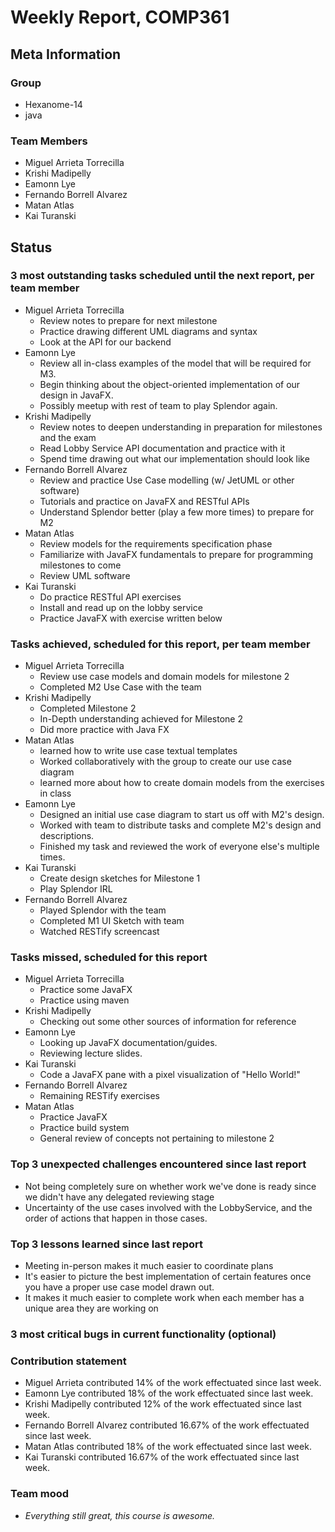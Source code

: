 # Weekly Report, COMP361

## Meta Information

### Group

 * Hexanome-14
 * java

### Team Members

 * Miguel Arrieta Torrecilla
 * Krishi Madipelly
 * Eamonn Lye
 * Fernando Borrell Alvarez
 * Matan Atlas
 * Kai Turanski

## Status

### 3 most outstanding tasks scheduled until the next report, per team member

 * Miguel Arrieta Torrecilla
   * Review notes to prepare for next milestone
   * Practice drawing different UML diagrams and syntax
   * Look at the API for our backend
 * Eamonn Lye
   * Review all in-class examples of the model that will be required for M3.
   * Begin thinking about the object-oriented implementation of our design in JavaFX.
   * Possibly meetup with rest of team to play Splendor again.
 * Krishi Madipelly
   * Review notes to deepen understanding in preparation for milestones and the exam
   * Read Lobby Service API documentation and practice with it
   * Spend time drawing out what our implementation should look like
 * Fernando Borrell Alvarez
   * Review and practice Use Case modelling (w/ JetUML or other software)
   * Tutorials and practice on JavaFX and RESTful APIs
   * Understand Splendor better (play a few more times) to prepare for M2
 * Matan Atlas
   * Review models for the requirements specification phase
   * Familiarize with JavaFX fundamentals to prepare for programming milestones to come
   * Review UML software 
 * Kai Turanski
   * Do practice RESTful API exercises
   * Install and read up on the lobby service
   * Practice JavaFX with exercise written below

### Tasks achieved, scheduled for this report, per team member  

 * Miguel Arrieta Torrecilla
   * Review use case models and domain models for milestone 2
   * Completed M2 Use Case with the team
 * Krishi Madipelly
   * Completed Milestone 2 
   * In-Depth understanding achieved for Milestone 2
   * Did more practice with Java FX
 * Matan Atlas
   * learned how to write use case textual templates
   * Worked collaboratively with the group to create our use case diagram
   * learned more about how to create domain models from the exercises in class
 * Eamonn Lye
   * Designed an initial use case diagram to start us off with M2's design.
   * Worked with team to distribute tasks and complete M2's design and descriptions.
   * Finished my task and reviewed the work of everyone else's multiple times.
 * Kai Turanski
   * Create design sketches for Milestone 1
   * Play Splendor IRL
 * Fernando Borrell Alvarez
   * Played Splendor with the team
   * Completed M1 UI Sketch with team
   * Watched RESTify screencast

### Tasks missed, scheduled for this report

 * Miguel Arrieta Torrecilla
   * Practice some JavaFX
   * Practice using maven
 * Krishi Madipelly
   * Checking out some other sources of information for reference
 * Eamonn Lye
   * Looking up JavaFX documentation/guides.
   * Reviewing lecture slides.
 * Kai Turanski
   * Code a JavaFX pane with a pixel visualization of "Hello World!"
 * Fernando Borrell Alvarez
   * Remaining RESTify exercises
 * Matan Atlas
   * Practice JavaFX
   * Practice build system
   * General review of concepts not pertaining to milestone 2

### Top 3 unexpected challenges encountered since last report

  * Not being completely sure on whether work we've done is ready since we didn't have any delegated reviewing stage
  * Uncertainty of the use cases involved with the LobbyService, and the order of actions that happen in those cases.

### Top 3 lessons learned since last report

  * Meeting in-person makes it much easier to coordinate plans
  * It's easier to picture the best implementation of certain features once you have a proper use case model drawn out.
  * It makes it much easier to complete work when each member has a unique area they are working on 

### 3 most critical bugs in current functionality (optional)

### Contribution statement

 * Miguel Arrieta contributed 14% of the work effectuated since last week.
 * Eamonn Lye contributed 18% of the work effectuated since last week.
 * Krishi Madipelly contributed 12% of the work effectuated since last week.
 * Fernando Borrell Alvarez contributed 16.67% of the work effectuated since last week.
 * Matan Atlas contributed 18% of the work effectuated since last week.
 * Kai Turanski contributed 16.67% of the work effectuated since last week.

### Team mood

 * *Everything still great, this course is awesome.*
